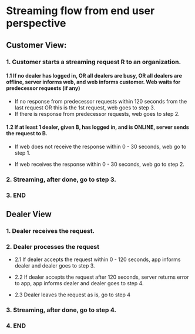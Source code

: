 # Streaming flow from end user perspective

## Customer View:

### 1. Customer starts a streaming request R to an organization.

#### 1.1 If no dealer has logged in, OR all dealers are busy, OR all dealers are offline, server informs web, and web informs customer. Web waits for predecessor requests (if any)
-  If no response from predecessor requests within 120 seconds from the last request OR this is the 1st request, web goes to step 3.
-  If there is response from predecessor requests, web goes to step 2.

#### 1.2 If at least 1 dealer, given B, has logged in, and is ONLINE, server sends the request to B.

- If web does not receive the response within 0 - 30 seconds, web go to step 1.

- If web receives the response within 0 - 30 seconds, web go to step 2.


### 2. Streaming, after done, go to step 3.

### 3. END

## Dealer View

### 1. Dealer receives the request.

### 2. Dealer processes the request

- 2.1 If dealer accepts the request within 0 - 120 seconds, app informs dealer and dealer goes to step 3.

- 2.2 If dealer accepts the request after 120 seconds, server returns error to app, app informs dealer and dealer goes to step 4.

- 2.3 Dealer leaves the request as is, go to step 4

### 3. Streaming, after done, go to step 4.

### 4. END
